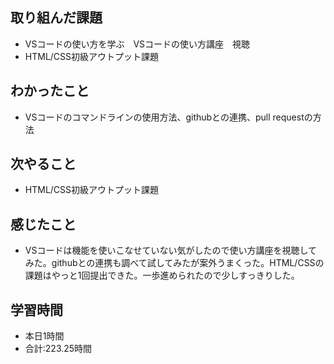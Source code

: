 ## 取り組んだ課題
- VSコードの使い方を学ぶ　VSコードの使い方講座　視聴
- HTML/CSS初級アウトプット課題
## わかったこと
- VSコードのコマンドラインの使用方法、githubとの連携、pull requestの方法
## 次やること
- HTML/CSS初級アウトプット課題
## 感じたこと
- VSコードは機能を使いこなせていない気がしたので使い方講座を視聴してみた。githubとの連携も調べて試してみたが案外うまくった。HTML/CSSの課題はやっと1回提出できた。一歩進められたので少しすっきりした。
## 学習時間
- 本日1時間<br>
- 合計:223.25時間
